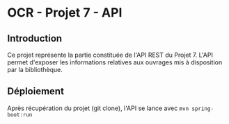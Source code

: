# OCR - Projet 7 - API

## Introduction
Ce projet représente la partie constituée de l'API REST du Projet 7.
L'API permet d'exposer les informations relatives aux ouvrages mis à disposition par la bibliothèque.

## Déploiement
Après récupération du projet (git clone), l'API se lance avec `mvn spring-boot:run`

